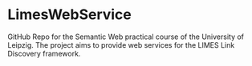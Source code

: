 LimesWebService
===============
GitHub Repo for the Semantic Web practical course of the University of Leipzig.
The project aims to provide web services for the LIMES Link Discovery framework.